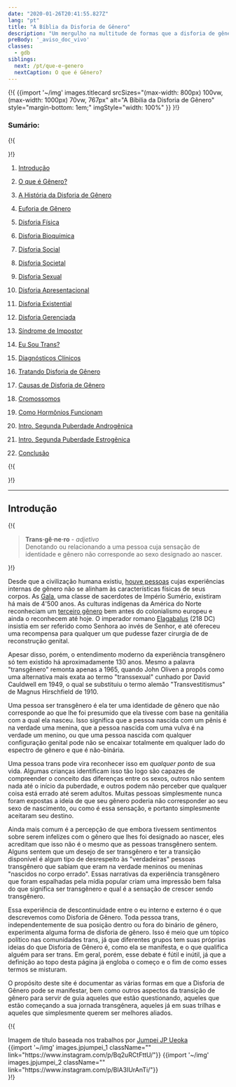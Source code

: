 ```yaml
---
date: "2020-01-26T20:41:55.827Z"
lang: "pt"
title: "A Bíblia da Disforia de Gênero"
description: "Um mergulho na multitude de formas que a disforia de gênero se manifesta e o que significa ser transgênero."
preBody: '_aviso_doc_vivo'
classes:
  - gdb
siblings:
  next: /pt/que-e-genero
  nextCaption: O que é Gênero?
---
```



{!{
{{import
  '~/img'
  images.titlecard
  srcSizes="(max-width: 800px) 100vw, (max-width: 1000px) 70vw, 767px"
  alt="A Bíbilia da Disforia de Gênero"
  style="margin-bottom: 1em;"
  imgStyle="width: 100%"
}}
}!}

### Sumário:

{!{ <div class="two-column-list"> }!}

1. [Introdução](#Introdução)

2. [O que é Gênero?](/pt/que-e-genero)

3. [A História da Disforia de Gênero](/pt/historia)

4. [Euforia de Gênero](/pt/euforia)

5. [Disforia Física](/pt/disforia-fisica)

6. [Disforia Bioquímica](/pt/disforia-bioquimica)

7. [Disforia Social](/pt/disforia-social)

8. [Disforia Societal](/pt/disforia-societal)

9. [Disforia Sexual](/pt/disforia-sexual)

10. [Disforia Apresentacional](/pt/disforia-apresentacional)

11. [Disforia Existential](/pt/disforia-existencial)

12. [Disforia Gerenciada](/pt/disforia-gerenciada)

13. [Síndrome de Impostor](/pt/sindrome-de-impostor)

14. [Eu Sou Trans?](/pt/eu-sou-trans)

15. [Diagnósticos Clínicos](/pt/diagnostico)

16. [Tratando Disforia de Gênero](/pt/tratamento)

17. [Causas de Disforia de Gênero](/pt/causas)

18. [Cromossomos](/pt/cromossomos)

19. [Como Hormônios Funcionam](/pt/hormonios)

20. [Intro. Segunda Puberdade Androgênica](/pt/segunda-puberdade-masc)

21. [Intro. Segunda Puberdade Estrogênica](/pt/segunda-puberdade-fem)

22. [Conclusão](/pt/conclusao)

{!{ </div> }!}

<hr class="print-break-after print-hidden">

## Introdução

{!{
<div class="gutter"><blockquote>
  <strong>Trans·gê·ne·ro</strong> - <em>adjetivo</em><br>
  Denotando ou relacionando a uma pessoa cuja sensação de identidade e gênero não corresponde ao sexo designado ao nascer.
</blockquote></div>
}!}

Desde que a civilização humana existiu, [houve pessoas](https://en.wikipedia.org/wiki/Transgender_history) cujas experiências internas de gênero não se alinham às características físicas de seus corpos. As [Gala](https://en.wikipedia.org/wiki/Gala_\(priests\)), uma classe de sacerdotes de Império Sumério, existiram há mais de 4'500 anos. As culturas indígenas da América do Norte reconheciam um [terceiro gênero](https://en.wikipedia.org/wiki/Third_gender) bem antes do colonialismo europeu e ainda o reconhecem até hoje. O imperador romano [Elagabalus](https://en.wikipedia.org/wiki/Elagabalus#Marriages,_sexuality_and_gender) (218 DC) insistia em ser referido como Senhora ao invés de Senhor, e até ofereceu uma recompensa para qualquer um que pudesse fazer cirurgia de de reconstrução genital.

Apesar disso, porém, o entendimento moderno da experiência transgênero só tem existido há aproximadamente 130 anos. Mesmo a palavra "transgênero" remonta apenas a 1965, quando John Oliven a propôs como uma alternativa mais exata ao termo "transsexual" cunhado por David Cauldwell em 1949, o qual se substituiu o termo alemão "<span lang="de">Transvestitismus</span>" de Magnus Hirschfield de 1910.

Uma pessoa ser transgênero é ela ter uma identidade de gênero que não corresponde ao que lhe foi presumido que ela tivesse com base na genitália com a qual ela nasceu. Isso significa que a pessoa nascida com um pênis é na verdade uma menina, que a pessoa nascida com uma vulva é na verdade um menino, ou que uma pessoa nascida com qualquer configuração genital pode não se encaixar totalmente em qualquer lado do espectro de gênero e que é não-binária.

Uma pessoa trans pode vira reconhecer isso em *qualquer ponto* de sua vida. Algumas crianças identificam isso tão logo são capazes de compreender o conceito das diferenças entre os sexos, outros não sentem nada até o início da puberdade, e outros podem não perceber que qualquer coisa está errado até serem adultos. Muitas pessoas simplesmente nunca foram expostas a ideia de que seu gênero poderia não corresponder ao seu sexo de nascimento, ou como é essa sensação, e portanto simplesmente aceitaram seu destino.

Ainda mais comum é a percepção de que embora tivessem sentimentos sobre serem infelizes com o gênero que lhes foi designado ao nascer, eles acreditam que isso não é o mesmo que as pessoas transgênero sentem. Alguns sentem que um desejo de ser transgênero e ter a transição disponível é algum tipo de desrespeito às "verdadeiras" pessoas transgênero que sabiam que eram na verdade meninos ou meninas "nascidos no corpo errado". Essas narrativas da experiência transgênero que foram espalhadas pela mídia popular criam uma impressão bem falsa do que significa ser transgênero e qual é a sensação de crescer sendo transgênero.

Essa experiência de descontinuidade entre o eu interno e externo é o que descrevemos como Disforia de Gênero. Toda pessoa trans, independentemente de sua posição dentro ou fora do binário de gênero, experimenta alguma forma de disforia de gênero. Isso é meio que um tópico político nas comunidades trans, já que diferentes grupos tem suas próprias ideias do que Disforia de Gênero é, como ela se manifesta, e o que qualifica alguém para ser trans. Em geral, porém, esse debate é fútil e inútil, já que a definição ao topo desta página já engloba o começo e o fim de como esses termos se misturam.

O propósito deste site é documentar as várias formas em que a Disforia de Gênero pode se manifestar, bem como outros aspectos da transição de gênero para servir de guia aqueles que estão questionando, aqueles que estão começando a sua jornada transgênera, aqueles já em suas trilhas e aqueles que simplesmente querem ser melhores aliados.

{!{
<div class="gutter flex flex-end print-inline print-span2 print-center">
<span>Imagem de título baseada nos trabalhos por <a href="https://www.instagram.com/jp_means_jumpei/">Jumpei JP Ueoka</a></span>
<div class="grid-row" style="grid-template-columns: 1fr 1fr">
{{import '~/img' images.jpjumpei_1 className="" link="https://www.instagram.com/p/Bq2uRCtFttU/"}}
{{import '~/img' images.jpjumpei_2 className="" link="https://www.instagram.com/p/BlA3IUrAnTi/"}}
</div>
</div>
}!}
